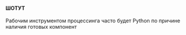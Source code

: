 #### ШОТУТ

Рабочим инструментом процессинга часто будет Python по причине наличия готовых компонент
